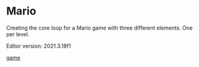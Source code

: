 # Mario
Creating the core loop for a Mario game with three different elements. One per level.

Editor version: 2021.3.18f1

[game](https://flintlock-entertainment.itch.io/week-5-game-1)
